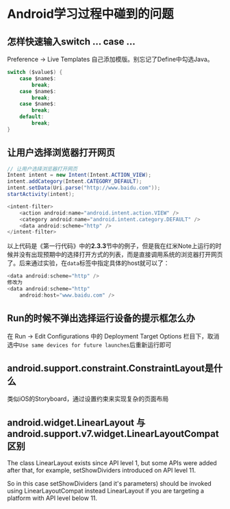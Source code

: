 # Android学习过程中碰到的问题

## 怎样快速输入switch ... case ...
Preference -> Live Templates 自己添加模版。别忘记了Define中勾选Java。

```java
switch ($value$) {
    case $name$:
        break;
    case $name$:
        break;
    case $name$:
        break;
    default:
        break;
}
```

## 让用户选择浏览器打开网页

```Java
// 让用户选择浏览器打开网页
Intent intent = new Intent(Intent.ACTION_VIEW);
intent.addCategory(Intent.CATEGORY_DEFAULT);
intent.setData(Uri.parse("http://www.baidu.com"));
startActivity(intent);
``` 
```Java
<intent-filter>
    <action android:name="android.intent.action.VIEW" />
    <category android:name="android.intent.category.DEFAULT" />
    <data android:scheme="http" />
</intent-filter>
```
以上代码是《第一行代码》中的**2.3.3**节中的例子，但是我在红米Note上运行的时候并没有出现预期中的选择打开方式的列表，而是直接调用系统的浏览器打开网页了。后来通过实验，在`data`标签中指定具体的host就可以了：

```Java
<data android:scheme="http" />
修改为
<data android:scheme="http"
	android:host="www.baidu.com" />
```

## Run的时候不弹出选择运行设备的提示框怎么办
在 Run -> Edit Configurations 中的 Deployment Target Options 栏目下，取消选中`Use same devices for future launches`后重新运行即可

## android.support.constraint.ConstraintLayout是什么
类似iOS的Storyboard，通过设置约束来实现复杂的页面布局

## android.widget.LinearLayout 与android.support.v7.widget.LinearLayoutCompat 区别 
The class LinearLayout exists since API level 1, but some APIs were added after that, for example, setShowDividers introduced on API level 11.

So in this case setShowDividers (and it's parameters) should be invoked using LinearLayoutCompat instead LinearLayout if you are targeting a platform with API level below 11.